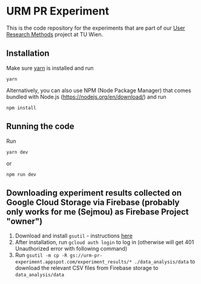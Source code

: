# URM PR Experiment
This is the code repository for the experiments that are part of our [User Research Methods](https://tiss.tuwien.ac.at/course/courseDetails.xhtml?dswid=9954&dsrid=202&courseNr=193056&semester=2022W&locale=en) project at TU Wien.

## Installation
Make sure [yarn](https://classic.yarnpkg.com/lang/en/docs/install) is installed and run
```
yarn
```

Alternatively, you can also use NPM (Node Package Manager) that comes bundled with Node.js (https://nodejs.org/en/download/) and run
```
npm install
```

## Running the code
Run
```
yarn dev
```

or 
```
npm run dev
```

## Downloading experiment results collected on Google Cloud Storage via Firebase (probably only works for me (Sejmou) as Firebase Project "owner")

1. Download and install `gsutil` - instructions [here](https://cloud.google.com/storage/docs/gsutil_install)
2. After installation, run `gcloud auth login` to log in (otherwise will get 401 Unauthorized error with following command)
3. Run `gsutil -m cp -R gs://urm-pr-experiment.appspot.com/experiment_results/* ./data_analysis/data` to download the relevant CSV files from Firebase storage to `data_analysis/data`